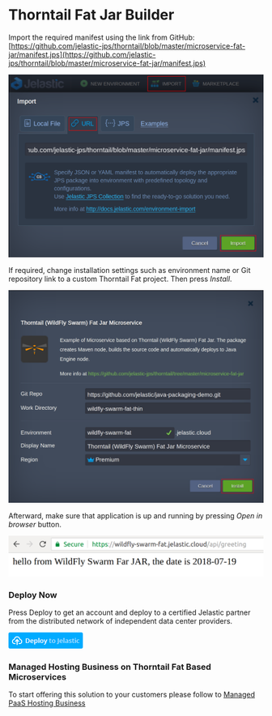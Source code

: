 # Thorntail Fat Jar Builder

Import the required manifest using the link from GitHub:
[https://github.com/jelastic-jps/thorntail/blob/master/microservice-fat-jar/manifest.jps](https://github.com/jelastic-jps/thorntail/blob/master/microservice-fat-jar/manifest.jps)

![import manifest](../images/import-fat.png)

If required, change installation settings such as environment name or Git repository link to a custom Thorntail Fat project. Then press *Install*.

![install](../images/install-fat.png)

Afterward, make sure that application is up and running by pressing *Open in browser* button. 

![application](../images/application-fat.png) 

### Deploy Now

Press Deploy to get an account and deploy to a certified Jelastic partner from the distributed network of independent data center providers.

[![deploy](../images/deploy-to-jelastic.png)](https://jelastic.com/install-application/?manifest=https://raw.githubusercontent.com/jelastic-jps/thorntail/master/microservice-fat-jar/manifest.jps)

### Managed Hosting Business on Thorntail Fat Based Microservices

To start offering this solution to your customers please follow to [Managed PaaS Hosting Business](https://jelastic.com/apaas/) 
